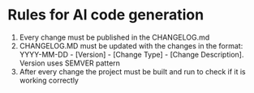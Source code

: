 # Rules for AI code generation

1. Every change must be published in the CHANGELOG.md
2. CHANGELOG.MD must be updated with the changes in the format: YYYY-MM-DD - [Version] - [Change Type] - [Change Description]. Version uses SEMVER pattern
3. After every change the project must be built and run to check if it is working correctly

